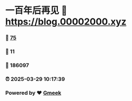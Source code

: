 # 一百年后再见 :link: https://blog.00002000.xyz 
### :page_facing_up: [75](https://blog.00002000.xyz/tag.html) 
### :speech_balloon: 11 
### :hibiscus: 186097 
### :alarm_clock: 2025-03-29 10:17:39 
### Powered by :heart: [Gmeek](https://github.com/Meekdai/Gmeek)
